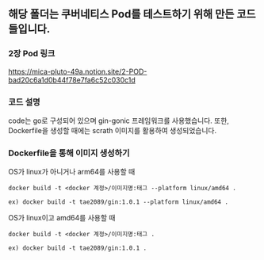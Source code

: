 ## 해당 폴더는 쿠버네티스 Pod를 테스트하기 위해 만든 코드들입니다.

### 2장 Pod 링크
https://mica-pluto-49a.notion.site/2-POD-bad20c6a1d0b44f78e7fa6c52c030c1d

### 코드 설명

code는 go로 구성되어 있으며 gin-gonic 프레임워크를 사용했습니다.
또한, Dockerfile을 생성할 때에는 scrath 이미지를 활용하여 생성되었습니다.

### Dockerfile을 통해 이미지 생성하기

OS가 linux가 아니거나 arm64를 사용할 때

```shell
docker build -t <docker 계정>/이미지명:태그 --platform linux/amd64 .

ex) docker build -t tae2089/gin:1.0.1 --platform linux/amd64 .
```

OS가 linux이고 amd64를 사용할 때

```shell
docker build -t <docker 계정>/이미지명:태그 .

ex) docker build -t tae2089/gin:1.0.1 .
```
